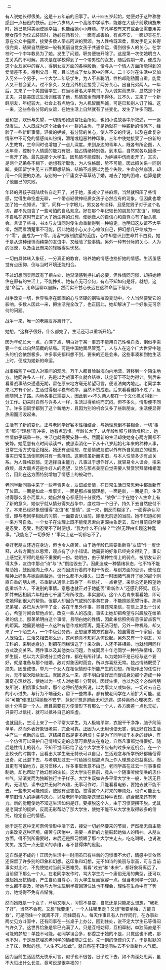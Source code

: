      二 

   有人说她长得很美，这是十五年前的旧事了。从十四五岁起始，她便对于这种称誉感到一点秘密的快乐。到十六岁转入一个高级中学读书，能够在大镜子前敷粉施朱时，她已觉得美丽使她幸福，也能给她小小麻烦。举凡学校有来宾或会议需要用美丽女孩作为仪式装饰时，她必在场有分，一面有点害怕，有点不安，一面却实在乐意在公众中露面，接受多数人带点阿谀的赞颂。为人性格既温柔，眉发手足又长得很完美，结果自然便如一般有美丽自觉女孩子共通命运，得到很多人的关心。在学校时一个中年教员为了她，发生了问题，职务便被开除了。这是第一次使她明白人生关系的不可解。其次是在学校得到了一个带男性的女友，随后假期一来，便成为这个女友家中的客人，得到女友方面的各种殷勤，恰与从一个情人方面所能得到的爱情差不多。待到父母一死，且长远成了女友家中的客人。二十岁时在生活中又加入另外一个男子，一个大学二年级学生，为人不甚聪明，性格却刚劲而自重，能爱人又不甚会爱人。过不多久，又在另外机会接受了两分关心，出自兄弟两人。一年后，又来了一个美国留学生，在当地著名大学教书，为人诚实而忠厚，显然是个好丈夫，只是美国式生活训练害了他，热情富余而用不得体。过不久，又来了一个新鲜朋友，年纪较大，社会上有点地位，为人机智而热诚，可是已和别人订了婚。这一来，这些各各分际的友谊，在她生活上自然就有了些变化，发生了许多问题。

   爱和怨，欢乐与失望，一切情形如通常社会所见，也如小说故事中所叙述，一一逐渐发生。人人既成为这个社会小小一群的主角，于是她就在一种崭新的情感下，经验了一些新鲜事情。轻微的妒嫉，有分际的关心，使人不安的传说，以及在此复杂情形中不可免的情感纠纠纷纷，滑稽或粗恶种种印象。三年中使她接受了一份新的人生教育，生命同时也增加了一点儿深度。来到身边的青年人，既各有所企图，人太年青，控制个人情感的能力有限，独占情绪特别强，到末后，自然就各以因缘一一离开了她。最先是那个大学生，因热情不能控制，为妒嫉中伤而走开了。其次，是两个兄弟各不相下，她想有所取舍，为人性格弱，势不可能，因此把关系一同割断。美国留学生见三五面即想结婚，结婚不成便以为整个失败，生命必然崩溃，却用一个简便的办法，与别的一个平庸女子草草结了婚，减去了她的困难，也算是救了他自己的失败。

   年轻的男孩子既陆续各自走开了，对于她，虽减少了些麻烦，当然就积压了些情感，觉得生命空虚无聊，一个带点轻微神经质女孩子必然应有的现象。但因此也增加了她一点知识。“爱”，同样一个字眼儿，男女各有诠释，且感觉男子对于这个名词，都不免包含了一些可怕的自私观念。好在那个年纪较长的朋友的“友谊”，却因不自私在这时节正扩大了她生存的幻想，使她做人的自信心和自尊心有了抬头机会。且读了些书，书本与友谊同时使生命重新得到一种稳定。也明知这友谊不大平常，然而看清楚事不可能，因此她就小心又小心缩敛自己，把幻想几乎缩成为一个“零”。虽成为一个零，用客气限制欲望的范围，心中却意识到生命并不白费。她于是从这种谨慎而纯挚的友谊中，又经验了些事情。另外一种有分际的关心，人为的淡漠，以及由此而来的轻微得失忧愁。

   一切由具体转入象征，一分真正的教育，培养她的情感也挫折她的情感。生活虽感觉有点压抑，倒与当时环境还能相合。 

   不过幻想同实际既有了相左处，她渐渐感到挣扎的必要，但性情同习惯，却把她缚住在原有的生活上，不能挣扎。她有点无可奈何，有点不知如何是好。就想，这是“命运”。用命运聊以自解，然而实不甘心长远在这种命运下低头。

   战争改变一切，世界秩序在顽固的心与坚硬的钢铁摧毁变动中，个人当然要受它的影响。多数人因此一来，把生活完全改了，也正因此，她却解决了一个好象无可奈何的问题。

   战争一来，唯一的老朋友亦离开了。 

   她想，“这样子很好，什么都完了，生活还可以重新开始。” 

   因为年纪长大一点，心深了点，明白对于某一事恐不能用自己性格自救，倒似乎需要一个如此自然简截的结局。可是中国地面尽管宽广，人与人在这个广大世界中碰头的机会依然极多。许多事先都料想不到，要来的还是会来。这些事凑和到她生活上时，便成为她新的命运。

   战事缩短了中国人对空间的观念，万千人都冒险越海向内地流，转移到一个陌生地方。她同许多人一样，先是以为战事不久就会结束，认定留下不动为得计。到后来看看战事结束遥遥无期，留在原来地方毫无希望可言，便设法向内地走。老同学本来北方有个家，生活过得很平稳有秩序，当然不赞成走。后来看看维持不过了，反而随同上了路。内地各事正需要人，因此到××不久两人都在一个文化机关得到一分工作。初来时自然与许多人一样，生活过得单纯而沉闷。但不多久，情形便不同了。许多旧同学都到了这个新地方，且因为别的机会又多了些新朋友，生活便显得热闹而活泼起来。

   生活有了新的变化，正与老同学好客本性相结合，与她理想倒不甚相合，一切“事实”都与“理想”有冲突，她有点恐惧。年龄长大了，从年龄堆积与经验堆积上，她性情似乎端重一些，生活也就需要安静一些。然而新的生活却使她身心两方面都不安静。她愿意有点时间读读书，或思索消化一下从十八岁起始七年来的种种人事，日常生活方式恰正相反。她还有点理想，在爱情或友谊以外有所自见自立的理想，事实日常生活倒照例只有一些麻烦。这麻烦虽新而实旧，与本人性情多少有点关系。为人性格软弱。无选择自主能力，凡事过于想作好人，就容易令人误会，招来麻烦。最大弱点还是作好人的愿望，又恰与那点美丽自觉需要人赞赏崇拜情绪相混合，因此在这方面特别增加了情感上的被动性。

   老同学新同事中来了一些年青男女，友谊或爱情，在日常生活日常思索中都重新有了位置。一面是如此一堆事实，一面是那点微弱理想，一面是新，一面是旧，生活过得那么复杂而累人，她自然身心都感到十分疲倦。“战争”二字在她个人生命上有了新的意义，她似乎就从情分得失战争中，度过每一个日子，持久下去自然应付不了。本来已经好象很懂得“友谊”和“爱情”，这一来，倒反而糊涂了。一面得承认习惯，即与老同学相处的习惯，一面要否认当前，即毫无前途的当前。她不知道如何一来方可自救。一个女子在生理上既不能使思索向更深抽象走去，应付目前自然便是忍受，忍受，到忍受不了时便想，“我为什么不自杀？”当然无理由实现这种蠢事。“我能忘了一切多好！”事实上这一切都忘不了。

   幸好老朋友还近在身边，但也令人痛苦。由于她年龄已需要重新将“友谊”作一度诠释，从各方面加以思索，观点有了小小错误。她需要的好象已经完全得到了，事实上感觉到所得的是极不重要的一份。她明白，由于某种性情上的弱点，被朋友认识得太多，友谊中那点“诗”与“火”倒给毁去了。因此造成一种情绪状态，他不特不能帮助她，鼓励她向上作人，反而因流行着的不相干传说，与别方面的忌讳，使他在精神上好象与她距离越远，谈什么都不大接头。过去一时因赌气离开了她的那个刚直自重的朋友呢，虽重新从通信上取得了一些信托，一点希望，来信总还是盼望她能重新作人，不说别的事情。意思也就正对于她能否“重新作人”还感到怀疑。疑与妒并未因相隔六年相去七千里而有所改变。事实显明，这个人若肯来看看她，即可使她得到很大的帮助。但那人却因负气或别的事务在身，不能照她愿望行事。那两兄弟呢，各已从大学毕了业，各在千里外作事。哥哥还常来信，在信上见出十分关心，希望时间会帮他点忙，改变一些人的态度。事实上她却把希望与兴趣放在给弟弟的信上。那弟弟明白这个事情，且明白她的性情，因此来信照例有意保留点客气的距离。她需要缩短一点这种有意作成的距离，竟无法可想。另外一种机缘，却又来了一个陌生人，一个中级公务员，正想里求婚方式自荐。她虽需要一个家庭，但人既陌生，生活又相去那么远，这问题真不知将从何说起。另外又有一个朋友，习工科的，来到她身边，到把花同糕饼送了十来次后，人还不甚相熟，也就想用同样方式改变关系。两件事以及其他类似问题，作成同居十年老同学一种特殊情绪，因妒生疑，总以为大家或分工或合作，都在有所计谋。以为她如不是已经与这个要好，就是准备与那个结婚，敌对对象因时而变，所以亦喜怒无常。独占情绪既受了损失，因爱成恨。举凡一个女人在相似情形中所能产生的幻想，所能作出的任性行为，无不依次陆续发生。就因这么一来，却不明白恰好反而促成身边那个造成一种离奇心理状态，使她以为一切人对她都十分苛刻。因疑生惧，也以为这个必然听朋友所说，相信事实如此，那个必将听朋友所说，以为事实又或如彼。一切过去自己的小小过失，与行为不端谨处，留下一些故事，都有被老同学在人前扩大可能。这种“可能”便搅扰得她极不安宁，竟似乎想逃避而无可逃避。这种离奇心理状态，使她十分需要一个人，而且需要在方便情形下有那么一个人，各方面差一点也无妨，只要可以信托，就可以抵补自己的空虚。

   也就因此，生活上来了一个平常大学生。为人极端平常，衣服干干净净，脑子简简单单，然而外表好象很老实，完全可靠。正因为人无用也便无害，倒正好在她生活中产生一点新的友谊。这结果自然是更多麻烦！先是为了同学加于本身的疑妒，有一个仿佛可以保护自己情绪安定的忠厚可靠朋友在身边，自然凡事都觉得很好。随后是性情上的弱点，不知不觉间已给了这个大学生不应有的过多亲近机会。在一个比较长的时期中，且看出大学生毫无特长可以自见，生活观念与所学所好都庸俗得出奇，如此混下去，与老朋友过去一时给她引起那点向上作人理想必日益离远。而且更有可怕地方，是习惯移人，许多事取舍意不由己。老同学虽在过去一时事事控制她，却也帮助了她幻想的生长。这大学生在目前，竟从一个随事听候使唤的忠仆神气，渐渐变而为独断独行主子样子。大学生既如许多平常大学生一般，生活无目的，无理想，读书也并无何种兴趣，无事可作时，只能看看电影，要她去就不能不去。一些未来可能预感，使她有点害怕。觉得这个人将来的麻烦处，也许可能比七年前旧情人的妒嫉与灰心，以及老同学的歇斯迭里亚种种表现，综合起来还有势力。新的觉醒使她不知这生活如何是好。要摆脱这个人，由于习惯便摆不脱。尤其是老同学的疑妒，反而无形帮助了那大学生，使她不能不从大学生取得较多的信托，稳定自己的情感。

   她于是在这种无可奈何情形中活下去，接受一切必然要来的节目，俨然毫无自主能力来改变这种环境。痛苦与厌倦中，需要一点新的力量鼓起她做人的精神。从朋友方面，得不到所需要时，末后还是照习惯跟了那个大学生走去，吃吃喝喝，也说说笑笑，接受一点无意义的恭维，与不甚得体的殷勤。

   这自然是不成的！正因为生活中一时间虽已有些新的习惯很不大好，情感中实依然还保留了许多别的印象和幻想。这印象和幻想，无不如诗的美丽与崇高，可与当前事实对比时，不免使她对当前厌恶难受。看看“过去”和“未来”，都好象将离远了，当前留下那么一个人。在老同学发作时，骂大学生为一个庸俗无用的典型，还可以激起她反抗情绪，产生自负自尊心，对大学生反而宽容一点。但当老同学一沉默，什么都不提及，听她与大学生玩到半夜回转住处也不理会，理性在生命中有了势力，她觉得不免有点惭愧。

   然而她既是一个女子，环境又限人，习惯不易变，自觉还是只能那么想想，“我死了好”，当然不会死，又想“我要走”，一个人往哪里走？又想“我要单独，方能自救”，可是同住一个就离不开，同住既有人，每天作事且有人作伴同行，在办事处两丈见方斗室中，还有同事在一张桌子上办公，回到住处，说不定大学生已等得闷气许久了。这世界恰象是早已充满了人，只是互相妨碍，互相牵制，单独简直是不可能的梦想！单独不可能，老同学误会多，都委之于她的不是，只觉这也不成，那也不对，于是反抗埋怨老同学的情绪随之生长。先一刻的惭愧消失了。于是默默的上了床，默默的想，“人生不过如此”。就自然在不知觉间失去不少重新作人气概。

   因为当前生活固然无快乐可言，似乎也不很苦。日子过下去，如不向深处思索，虽不大见出什么长进，竟可说是很幸福的！ 


